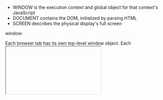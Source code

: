 * WINDOW is the execution context and global object for that context's JavaScript
* DOCUMENT contains the DOM, initialized by parsing HTML
* SCREEN describes the physical display's full screen



window:

Each browser tab has its own top-level window object. Each <iframe> (and deprecated <frame>) element has its own window object too, nested within a parent window. Each of these windows gets its own separate global object. window.window always refers to window, but window.parent and window.top might refer to enclosing windows, giving access to other execution contexts. In addition to document and screen described below, window properties include

setTimeout() and setInterval() binding event handlers to a timer
location giving the current URL
history with methods back() and forward() giving the tab's mutable history
navigator describing the browser software



document:

Each window object has a document object to be rendered. These objects get confused in part because HTML elements are added to the global object when assigned a unique id. E.g., in the HTML snippet

<body>
  <p id="holyCow"> This is the first paragraph.</p>
</body>
the paragraph element can be referenced by any of the following:

window.holyCow or window["holyCow"]
document.getElementById("holyCow")
document.querySelector("#holyCow")
document.body.firstChild
document.body.children[0]



screen:

The window object also has a screen object with properties describing the physical display:

screen properties width and height are the full screen
screen properties availWidth and availHeight omit the toolbar
The portion of a screen displaying the rendered document is the viewport in JavaScript, which is potentially confusing because we call an application's portion of the screen a window when talking about interactions with the operating system. The getBoundingClientRect() method of any document element will return an object with top, left, bottom, and right properties describing the location of the element in the viewport.
